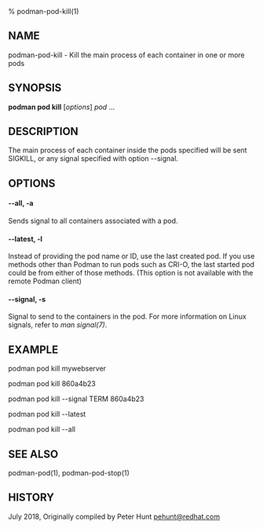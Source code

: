 % podman-pod-kill(1)

## NAME
podman\-pod\-kill - Kill the main process of each container in one or more pods

## SYNOPSIS
**podman pod kill** [*options*] *pod* ...

## DESCRIPTION
The main process of each container inside the pods specified will be sent SIGKILL, or any signal specified with option --signal.

## OPTIONS
#### **\-\-all**, **-a**

Sends signal to all containers associated with a pod.

#### **\-\-latest**, **-l**

Instead of providing the pod name or ID, use the last created pod. If you use methods other than Podman
to run pods such as CRI-O, the last started pod could be from either of those methods. (This option is not available with the remote Podman client)

#### **\-\-signal**, **-s**

Signal to send to the containers in the pod. For more information on Linux signals, refer to *man signal(7)*.


## EXAMPLE

podman pod kill mywebserver

podman pod kill 860a4b23

podman pod kill --signal TERM 860a4b23

podman pod kill --latest

podman pod kill --all

## SEE ALSO
podman-pod(1), podman-pod-stop(1)

## HISTORY
July 2018, Originally compiled by Peter Hunt <pehunt@redhat.com>
